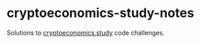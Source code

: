 # cryptoeconomics-study-notes
Solutions to [cryptoeconomics.study](https://cryptoeconomics.study/) code challenges. 
